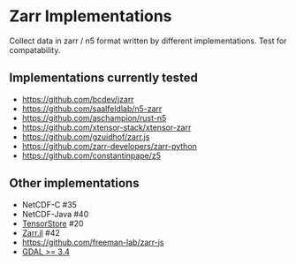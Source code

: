 # Zarr Implementations

Collect data in zarr / n5 format written by different implementations.
Test for compatability.

## Implementations currently tested


* https://github.com/bcdev/jzarr
* https://github.com/saalfeldlab/n5-zarr
* https://github.com/aschampion/rust-n5
* https://github.com/xtensor-stack/xtensor-zarr
* https://github.com/gzuidhof/zarr.js
* https://github.com/zarr-developers/zarr-python
* https://github.com/constantinpape/z5


## Other implementations

* NetCDF-C #35
* NetCDF-Java #40
* [TensorStore](https://google.github.io/tensorstore/driver/zarr/index.html) #20
* [Zarr.jl](https://github.com/meggart/Zarr.jl) #42
* https://github.com/freeman-lab/zarr-js
* [GDAL >= 3.4](https://gdal.org/drivers/raster/zarr.html)
